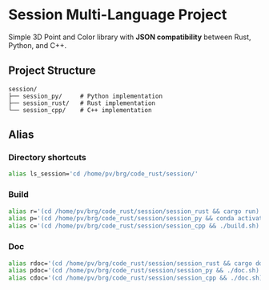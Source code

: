 # Session Multi-Language Project

Simple 3D Point and Color library with **JSON compatibility** between Rust, Python, and C++.

## Project Structure

```
session/
├── session_py/     # Python implementation
├── session_rust/   # Rust implementation  
└── session_cpp/    # C++ implementation
```

## Alias

### Directory shortcuts

```bash
alias ls_session='cd /home/pv/brg/code_rust/session/'
```

### Build

```bash
alias r='(cd /home/pv/brg/code_rust/session/session_rust && cargo run)'
alias p='(cd /home/pv/brg/code_rust/session/session_py && conda activate session && python main.py)'
alias c='(cd /home/pv/brg/code_rust/session/session_cpp && ./build.sh)'
```

### Doc

```bash
alias rdoc='(cd /home/pv/brg/code_rust/session/session_rust && cargo doc)'
alias pdoc='(cd /home/pv/brg/code_rust/session/session_py && ./doc.sh)'
alias cdoc='(cd /home/pv/brg/code_rust/session/session_cpp && ./doc.sh)'
```

